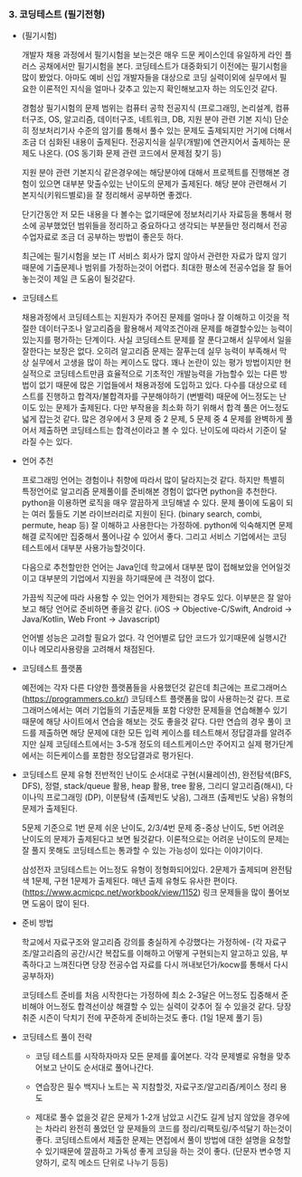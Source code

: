 ### 3. 코딩테스트 (필기전형)
- (필기시험)
  
    개발자 채용 과정에서 필기시험을 보는것은 매우 드문 케이스인데 유일하게 라인 플러스 공채에서만 필기시험을 본다. 코딩테스트가 대중화되기 이전에는 필기시험을 많이 봤었다. 아마도 예비 신입 개발자들을 대상으로 코딩 실력이외에 실무에서 필요한 이론적인 지식을 얼마나 갖추고 있는지 확인해보고자 하는 의도인것 같다.

    경험상 필기시험의 문제 범위는 컴퓨터 공학 전공지식 (프로그래밍, 논리설계, 컴퓨터구조, OS, 알고리즘, 데이터구조, 네트워크, DB, 지원 분야 관련 기본 지식) 단순히 정보처리기사 수준의 암기를 통해서 풀수 있는 문제도 출제되지만 거기에 더해서 조금 더 심화된 내용이 출제된다. 전공지식을 실무(개발)에 연관지어서 출제하는 문제도 나온다. (OS 동기화 문제 관련 코드에서 문제점 찾기 등)

    지원 분야 관련 기본지식 같은경우에는 해당분야에 대해서 프로젝트를 진행해본 경험이 있으면 대부분 맞출수있는 난이도의 문제가 출제된다. 해당 분야 관련해서 기본지식(키워드별로)을 잘 정리해서 공부하면 좋겠다.

    단기간동안 저 모든 내용을 다 볼수는 없기때문에 정보처리기사 자료등을 통해서 평소에 공부했었던 범위들을 정리하고 중요하다고 생각되는 부분들만 정리해서 전공수업자료로 조금 더 공부하는 방법이 좋은듯 하다.

    최근에는 필기시험을 보는 IT 서비스 회사가 많지 않아서 관련한 자료가 많지 않기 때문에 기출문제나 범위를 가정하는것이 어렵다. 최대한 평소에 전공수업을 잘 들어 놓는것이 제일 큰 도움이 될것같다. 


- 코딩테스트

    채용과정에서 코딩테스트는 지원자가 주어진 문제를 얼마나 잘 이해하고 이것을 적절한 데이터구조나 알고리즘을 활용해서 제약조건아래 문제를 해결할수있는 능력이 있는지를 평가하는 단계이다. 
    사실 코딩테스트 문제를 잘 푼다고해서 실무에서 일을 잘한다는 보장은 없다. 오히려 알고리즘 문제는 잘푸는데 실무 능력이 부족해서 막상 실무에서 고생을 많이 하는 케이스도 많다. 꽤나 논란이 있는 평가 방법이지만 현실적으로 코딩테스트만큼 효율적으로 기초적인 개발능력을 가늠할수 있는 다른 방법이 없기 때문에 많은 기업들에서 채용과정에 도입하고 있다. 다수를 대상으로 테스트를 진행하고 합격자/불합격자를 구분해야하기 (변별력) 때문에 어느정도는 난이도 있는 문제가 출제된다. 다만 부작용을 최소화 하기 위해서 합격 풀은 어느정도 넓게 잡는것 같다. 
    많은 경우에서  3 문제 중 2 문제, 5 문제 중 4 문제를 완벽하게 풀어서 제출하면 코딩테스트는 합격선이라고 볼 수 있다. 난이도에 따라서 기준이 달라질 수는 있다. 


- 언어 추천

    프로그래밍 언어는 경험이나 취향에 따라서 많이 달라지는것 같다. 하지만 특별히 특정언어로 알고리즘 문제풀이를 준비해본 경험이 없다면 python을 추천한다. python을 이용하면 로직을 매우 깔끔하게 코딩해낼 수 있다. 문제 풀이에 도움이 되는 여러 툴들도 기본 라이브러리로 지원이 된다. (binary search, combi, permute, heap 등) 잘 이해하고 사용한다는 가정하에. python에 익숙해지면 문제 해결 로직에만 집중해서 풀어나갈 수 있어서 좋다. 그리고 서비스 기업에서는 코딩테스트에서 대부분 사용가능할것이다.

    다음으로 추천할만한 언어는 Java인데 학교에서 대부분 많이 접해보았을 언어일것이고 대부분의 기업에서 지원을 하기때문에 큰 걱정이 없다. 

    가끔씩 직군에 따라 사용할 수 있는 언어가 제한되는 경우도 있다. 이부분은 잘 알아보고 해당 언어로 준비하면 좋을것 같다. (iOS -> Objective-C/Swift, Android -> Java/Kotlin, Web Front -> Javascript)

    언어별 성능은 고려할 필요가 없다. 각 언어별로 답안 코드가 있기때문에 실행시간이나 메모리사용량을 고려해서 채점된다.
     

- 코딩테스트 플랫폼

    예전에는 각자 다른 다양한 플랫폼들을 사용했던것 같은데 최근에는 프로그래머스(https://programmers.co.kr/) 코딩테스트 플랫폼을 많이 사용하는것 같다. 프로그래머스에서는 여러 기업들의 기출문제들 포함 다양한 문제들을 연습해볼수 있기 때문에 해당 사이트에서 연습을 해보는 것도 좋을것 같다. 다만 연습의 경우 풀이 코드를 제출하면 해당 문제에 대한 모든 입력  케이스를 테스트해서 정답결과를 알려주지만 실제 코딩테스트에서는 3-5개 정도의 테스트케이스만 주어지고 실제 평가단계에서는 히든케이스를 포함한 정오답결과로 평가된다.
    

- 코딩테스트 문제 유형
    전반적인 난이도 순서대로 
    구현(시뮬레이션), 완전탐색(BFS, DFS), 정렬, stack/queue 활용, heap 활용, tree 활용, 그리디 알고리즘(해시), 다이나믹 프로그래밍 (DP), 이분탐색 (출제빈도 낮음), 그래프 (출제빈도 낮음)
    유형의 문제가 출제된다.

    5문제 기준으로 1번 문제 쉬운 난이도, 2/3/4번 문제 중-중상 난이도, 5번 어려운 난이도의 문제가 출제된다고 보면 될것같다. 이론적으로는 어려운 난이도의 문제는 잘 풀지 못해도 코딩테스트는 통과할 수 있는 가능성이 있다는 이야기이다. 

    삼성전자 코딩테스트는 어느정도 유형이 정형화되어있다. 2문제가 출제되며 완전탐색 1문제, 구현 1문제가 출제된다. 매년 출제 유형도 유사한 편이다. (https://www.acmicpc.net/workbook/view/1152) 링크 문제들을 많이 풀어보면 도움이 많이 된다.


- 준비 방법

    학교에서 자료구조와 알고리즘 강의를 충실하게 수강했다는 가정하에- (각 자료구조/알고리즘의 공간/시간 복잡도를 이해하고 어떻게 구현되는지 알고하고 있음, 부족하다고 느껴진다면 당장 전공수업 자료를 다시 꺼내보던가/kocw를 통해서 다시 공부하자) 

    코딩테스트 준비를 처음 시작한다는 가정하에 최소 2-3달은 어느정도 집중해서 준비해야 어느정도 합격선이상 해결할 수 있는 실력이 갖추어 질 수 있을것 같다. 당장 취준 시즌이 닥치기 전에 꾸준하게 준비하는것도 좋다. (1일 1문제 풀기 등)
    

- 코딩테스트 풀이 전략
    - 코딩 테스트를 시작하자마자 모든 문제를 훑어본다. 각각 문제별로 유형을 맞추어보고 난이도 순서대로 풀어나간다. 

    - 연습장은 필수 백지나 노트는 꼭 지참할것, 자료구조/알고리즘/케이스 정리 용도

    - 제대로 풀수 없을것 같은 문제가 1-2개 남았고 시간도 길게 남지 않았을 경우에는 차라리 완전히 풀었던 앞 문제들의 코드를 정리/리팩토링/주석달기 하는것이 좋다. 코딩테스트에서 제출한 문제는 면접에서 풀이 방법에 대한 설명을 요청할 수 있기때문에 깔끔하고 가독성 좋게 코딩을 하는 것이 좋다. (단문자 변수명 지양하기, 로직 메소드 단위로 나누기 등등)

    



